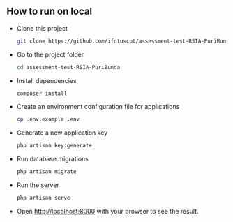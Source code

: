 ## How to run on local

-   Clone this project

    ```bash
    git clone https://github.com/ifntuscpt/assessment-test-RSIA-PuriBunda.git
    ```

-   Go to the project folder

    ```bash
    cd assessment-test-RSIA-PuriBunda
    ```

-   Install dependencies

    ```bash
    composer install
    ```

-   Create an environment configuration file for applications

    ```bash
    cp .env.example .env
    ```

-   Generate a new application key

    ```bash
    php artisan key:generate

    ```

-   Run database migrations

    ```bash
    php artisan migrate

    ```

-   Run the server

    ```bash
    php artisan serve
    ```

-   Open <http://localhost:8000> with your browser to see the result.
